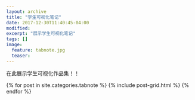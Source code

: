```yaml
---
layout: archive
title: "学生可视化笔记"
date: 2017-12-30T11:40:45-04:00
modified:
excerpt: "展示学生可视化笔记"
tags: []
image: 
  feature: tabnote.jpg
  teaser:
---
```


在此展示学生可视化作品集！！

<div class="tiles">
{% for post in site.categories.tabnote %}
  {% include post-grid.html %}
{% endfor %}
</div><!-- /.tiles -->